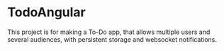 # TodoAngular
This project is for making a To-Do app, that allows multiple users and several audiences, with persistent storage and websocket notifications.
